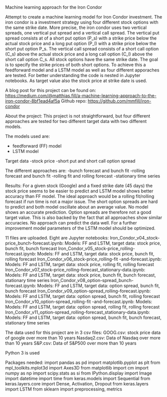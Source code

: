 Machine learning approach for the Iron Condor

Attempt to create a machine learning model for Iron Condor investment.  The iron condor is a investment strategy using four different stock options with the same strike date. More precise, the iron condor uses two vertical spreads, one vertical put spread and a vertical call spread. The vertical put spread consists at of a short put option (P_s) with a strike price below the actual stock price and a long put option (P_l) with a strike price below the short put option P_s. The vertical call spread consists of a short call option (C_s) above the actual stock price and a long call option (C_l) above the short call option C_s. All stock options have the same strike date. The goal is to specify the strike prices of both short options. To achieve this a feedforward model and a LSTM model as well as four different apporaches are tested. For better understanding the code is nested in Jupyter notebooks. As target value also the stock price at strike date is used.

A blog post for this project can be found on: https://medium.com/@matthias.fill/a-machine-learning-approach-to-the-iron-condor-8bf1ead4af5a
Github repo: https://github.com/mmfill/iron-condor

About the project: This project is not straightforward, but four different approaches are tested for two different target data with two different models. 

The models used are:
- feedforward (FF) model
- LSTM model

Target data
-stock price
-short put and short call option spread

The different approaches are:
-bunch forecast and bunch fit
-rolling forecast and bunch fit
-rolling fit and rolling forecast
-stationary time series

Results: 
For a given stock (Google) and a fixed strike date (45 days) the stock price seems to be easier to predict and LSTM model shows better accuracy than FF model. The ideal approach would be a rolling fit/rolling forecast if run time is not a major issue.
The short option spreads are hard to predict and both model oscillate about an average value. No model shows an accurate prediction. Option spreads are therefore not a good target value. This is also backed by the fact that all approaches show similar accuracies. No approach can predict the data well.
For a further improvement model parameters of the LSTM model should be optimized.

11 files are uploaded.
Eight are Jupyter notebooks:
Iron_Condor_v04_stock-price_bunch-forecast.ipynb: Models: FF and LSTM, target data: stock price, bunch fit, bunch forecast
Iron_Condor_v05_stock-price_rolling-forecast.ipynb: Models: FF and LSTM, target data: stock price, bunch fit, rolling forecast
Iron_Condor_v06_stock-price_rolling-fit -and-forecast.ipynb: Models: FF and LSTM, target data: stock price, rolling fit, rolling forecast
Iron_Condor_v07_stock-price_rolling-forecast_stationary-data.ipynb: Models: FF and LSTM, target data: stock price, bunch fit, bunch forecast, stationary time series
Iron_Condor_v08_option-spread_bunch-forecast.ipynb: Models: FF and LSTM, target data: option spread, bunch fit, bunch forecast
Iron_Condor_v09_option-spread_rolling-forecast.ipynb: Models: FF and LSTM, target data: option spread, bunch fit, rolling forecast
Iron_Condor_v10_option-spread_rolling-fit -and-forecast.ipynb: Models:  Models: FF and LSTM, target data: option spread, rolling fit, rolling forecast
Iron_Condor_v11_option-spread_rolling-forecast_stationary-data.ipynb: Models: FF and LSTM, target data: option spread, bunch fit, bunch forecast, stationary time series

The data used for this project are in 3 csv files:
GOOG.csv: stock price data of google over more than 10 years
Nasdaq2.csv: Data of Nasdaq over more than 10 years
S&P.csv: Data of S&P500 over more than 10 years

Python 3 is used 

Packages needed: 
import pandas as pd 
import matplotlib.pyplot as plt 
from mpl_toolkits.mplot3d import Axes3D 
from matplotlib import cm 
import numpy as np 
import scipy.stats as si 
from IPython.display import Image 
import datetime 
import time 
from keras.models import Sequential 
from keras.layers.core import Dense, Activation, Dropout 
from keras.layers import LSTM 
from sklearn import preprocessing, metrics
